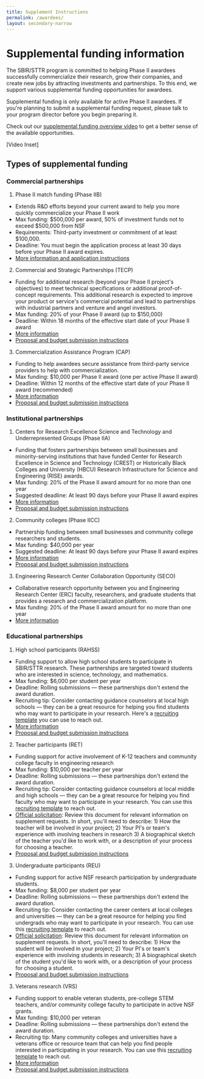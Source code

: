 ```yaml
---
title: Supplement Instructions
permalink: /awardees/
layout: secondary-narrow
---
```


# Supplemental funding information

The SBIR/STTR program is committed to helping Phase II awardees successfully commercialize their research, grow their companies, and create new jobs by attracting investments and partnerships. To this end, we support various supplemental funding opportunities for awardees.

Supplemental funding is only available for active Phase II awardees. If you're planning to submit a supplemental funding request, please talk to your program director before you begin preparing it.

Check out our [supplemental funding overview video](https://youtu.be/biB6A2Cu6TA) to get a better sense of the available opportunities.

[Video Inset]

## Types of supplemental funding

### Commercial partnerships

1. Phase II match funding (Phase IIB)
- Extends R&D efforts beyond your current award to help you more quickly commercialize your Phase II work
- Max funding: $500,000 per award, 50% of investment funds not to exceed $500,000 from NSF
- Requirements: Third-party investment or commitment of at least $100,000.
- Deadline: You must begin the application process at least 30 days before your Phase II award expires.
- [More information and application instructions]()

2. Commercial and Strategic Partnerships (TECP)
- Funding for additional research (beyond your Phase II project's objectives) to meet technical specifications or additional proof-of-concept requirements. This additional research is expected to improve your product or service's commercial potential and lead to partnerships with industrial partners and venture and angel investors.
- Max funding: 20% of your Phase II award (up to $150,000)
- Deadline: Within 18 months of the effective start date of your Phase II award
- [More information](https://www.nsf.gov/pubs/2013/nsf13132/nsf13132.jsp)
- [Proposal and budget submission instructions]()

3. Commercialization Assistance Program (CAP)
- Funding to help awardees secure assistance from third-party service providers to help with commercialization.
- Max funding: $10,000 per Phase II award (one per active Phase II award)
- Deadline: Within 12 months of the effective start date of your Phase II award (recommended)
- [More information](http://www.nsf.gov/pubs/2014/nsf14072/nsf14072.pdf)
- [Proposal and budget submission instructions]()

### Institutional partnerships
1. Centers for Research Excellence Science and Technology and Underrepresented Groups (Phase IIA)
- Funding that fosters partnerships between small businesses and minority-serving institutions that have funded Center for Research Excellence in Science and Technology (CREST) or Historically Black Colleges and University (HBCU) Research Infrastructure for Science and Engineering (RISE) awards.
- Max funding: 20% of the Phase II award amount for no more than one year
- Suggested deadline: At least 90 days before your Phase II award expires
- [More information](http://www.nsf.gov/pubs/2012/nsf12069/nsf12069.jsp?org=NSF)
- [Proposal and budget submission instructions]()

2. Community colleges (Phase IICC)
- Partnership funding between small businesses and community college researchers and students.
- Max funding: $40,000 per year
- Suggested deadline: At least 90 days before your Phase II award expires
- [More information](http://www.nsf.gov/pubs/2012/nsf12076/nsf12076.jsp?org=NSF)
- [Proposal and budget submission instructions]()

3. Engineering Research Center Collaboration Opportunity (SECO)
- Collaborative research opportunity between you and Engineering Research Center (ERC) faculty, researchers, and graduate students that provides a research and commercialization platform.
- Max funding: 20% of the Phase II award amount for no more than one year
- [More information](http://www.nsf.gov/pubs/2015/nsf15043/nsf15043.jsp)

### Educational partnerships
1. High school participants (RAHSS)
- Funding support to allow high school students to participate in SBIR/STTR research. These partnerships are targeted toward students who are interested in science, technology, and mathematics.
- Max funding: $6,000 per student per year
- Deadline: Rolling submissions — these partnerships don't extend the award duration.
- Recruiting tip: Consider contacting guidance counselors at local high schools — they can be a great resource for helping you find students who may want to participate in your research. Here's a [recruiting template]({{site.baseurl}}/assets/files/awardee-files/ED-Supp-Template.docx) you can use to reach out.
- [More information](http://www.nsf.gov/pubs/2014/nsf14073/nsf14073.jsp?org=ENG)
- [Proposal and budget submission instructions]()

2. Teacher participants (RET)
- Funding support for active involvement of K-12 teachers and community college faculty in engineering research
- Max funding: $10,000 per teacher per year
- Deadline: Rolling submissions — these partnerships don't extend the award duration.
- Recruiting tip: Consider contacting guidance counselors at local middle and high schools — they can be a great resource for helping you find faculty who may want to participate in your research. You can use this [recruiting template]({{site.baseurl}}/assets/files/awardee-files/ED-Supp-Template.docx) to reach out.
- [Official solicitation](http://www.nsf.gov/pubs/2015/nsf15536/nsf15536.htm?org=NSF): Review this document for relevant information on supplement requests. In short, you'll need to describe: 1) How the teacher will be involved in your project; 2) Your PI's or team's experience with involving teachers in research 3) A biographical sketch of the teacher you'd like to work with, or a description of your process for choosing a teacher.
- [Proposal and budget submission instructions]()

3. Undergraduate participants (REU)
- Funding support for active NSF research participation by undergraduate students.
- Max funding: $8,000 per student per year
- Deadline: Rolling submissions — these partnerships don't extend the award duration.
- Recruiting tip: Consider contacting the career centers at local colleges and universities — they can be a great resource for helping you find undergrads who may want to participate in your research. You can use this [recruiting template]({{site.baseurl}}/assets/files/awardee-files/ED-Supp-Template.docx) to reach out.
- [Official solicitation](http://www.nsf.gov/funding/pgm_summ.jsp?pims_id=5517): Review this document for relevant information on supplement requests. In short, you'll need to describe: 1) How the student will be involved in your project; 2) Your PI's or team's experience with involving students in research; 3) A biographical sketch of the student you'd like to work with, or a description of your process for choosing a student.
- [Proposal and budget submission instructions]()

3. Veterans research (VRS)
- Funding support to enable veteran students, pre-college STEM teachers, and/or community college faculty to participate in active NSF grants.
- Max funding: $10,000 per veteran
- Deadline: Rolling submissions — these partnerships don't extend the award duration.
- Recruiting tip: Many community colleges and universities have a veterans office or resource team that can help you find people interested in participating in your research. You can use this [recruiting template]({{site.baseurl}}/assets/files/awardee-files/ED-Supp-Template.docx) to reach out.
- [More information](http://www.nsf.gov/pubs/2014/nsf14124/nsf14124.jsp)
- [Proposal and budget submission instructions]()
